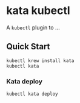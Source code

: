 # kata kubectl

A `kubectl` plugin to ...

## Quick Start

```
kubectl krew install kata
kubectl kata
```

### Kata deploy

```
kubectl kata deploy
```
